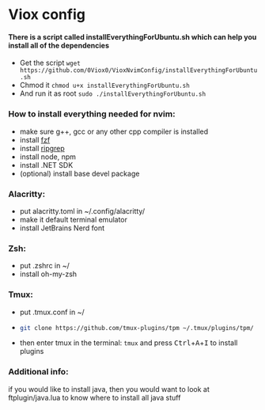 # Viox config

#### There is a script called installEverythingForUbuntu.sh which can help you install all of the dependencies

* Get the script 
```wget https://github.com/0Viox0/VioxNvimConfig/installEverythingForUbuntu.sh```
* Chmod it
```chmod u+x installEverythingForUbuntu.sh```
* And run it as root
```sudo ./installEverythingForUbuntu.sh```

### How to install everything needed for nvim:

- make sure g++, gcc or any other cpp compiler is installed
- install [fzf](https://github.com/junegunn/fzf?tab=readme-ov-file#installation)
- install [ripgrep](https://github.com/BurntSushi/ripgrep?tab=readme-ov-file#installation)
- install node, npm
- install .NET SDK
- (optional) install base devel package

### Alacritty:

- put alacritty.toml in ~/.config/alacritty/
- make it default terminal emulator
- install JetBrains Nerd font

### Zsh:

- put .zshrc in ~/
- install oh-my-zsh

### Tmux:

- put .tmux.conf in ~/
- ```sh 
  git clone https://github.com/tmux-plugins/tpm ~/.tmux/plugins/tpm/
    ```
- then enter tmux in the terminal: ```tmux``` and press <kbd>Ctrl</kbd>+<kbd>A</kbd>+<kbd>I</kbd> to install plugins

### Additional info:

if you would like to install java, then you would want to look at ftplugin/java.lua to know where to install all java stuff
